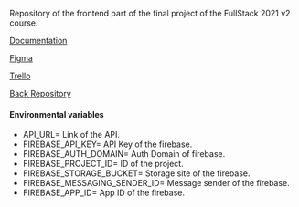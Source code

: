 Repository of the frontend part of the final project of the FullStack 2021 v2 course.

[Documentation](https://bump.sh/doc/api-backend)

[Figma](https://www.figma.com/file/HGVA4GDRiiF5AFHHao5uTr/GardenToYours)

[Trello](https://trello.com/b/DE8jqM0Y/1-fase-maquetaci%C3%B3n-y-backend)

[Back Repository](https://github.com/dm94/finalBackend)


#### Environmental variables

- API_URL= Link of the API.
- FIREBASE_API_KEY= API Key of the firebase.
- FIREBASE_AUTH_DOMAIN= Auth Domain of firebase.
- FIREBASE_PROJECT_ID= ID of the project.
- FIREBASE_STORAGE_BUCKET= Storage site of the firebase.
- FIREBASE_MESSAGING_SENDER_ID= Message sender of the firebase.
- FIREBASE_APP_ID= App ID of the firebase.
